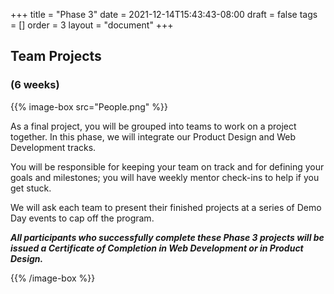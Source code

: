 +++
title = "Phase 3"
date = 2021-12-14T15:43:43-08:00
draft = false
tags = []
order = 3
layout = "document"
+++

## Team Projects

### (6 weeks)

{{% image-box src="People.png" %}}

As a final project, you will be grouped into teams to work on a project
together.  In this phase, we will integrate our Product Design and Web
Development tracks.

You will be responsible for keeping your team on track and for defining your
goals and milestones; you will have weekly mentor check-ins to help if you get
stuck.

We will ask each team to present their finished projects at a series of Demo Day
events to cap off the program.

***All participants who successfully complete these Phase 3 projects will be
issued a Certificate of Completion in Web Development or in Product Design.***

{{% /image-box %}}